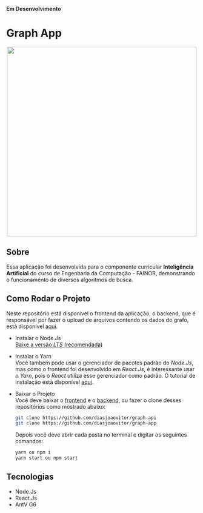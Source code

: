**Em Desenvolvimento**

# Graph App
<p align="center">
 <img src="https://user-images.githubusercontent.com/43608067/96606173-5e065100-12cd-11eb-950c-62eef3dec61b.png" width="500">
</p>

## Sobre
Essa aplicação foi desenvolvida para o componente curricular **Inteligência Artificial** do curso de Engenharia da Computação - FAINOR, demonstrando o funcionamento de diversos algorítmos de busca.

## Como Rodar o Projeto
Neste repositório está disponível o frontend da aplicação, o backend, que é responsável por fazer o upload de arquivos contendo os dados do grafo, está disponível [aqui](https://github.com/diasjoaovitor/graph-api).

- Instalar o Node.Js
 <br>[Baixe a versão *LTS* (recomendada)](https://nodejs.org/en/)

- Instalar o Yarn
  <br>Você também pode usar o gerenciador de pacotes padrão do *Node.Js*, mas como o frontend foi desenvolvido em *React.Js*, é interessante usar o *Yarn*, pois o *React* utiliza esse gerenciador como padrão. O tutorial de instalação está disponível [aqui](https://yarnpkg.com/getting-started/install).

- Baixar o Projeto
  <br>Você deve baixar o [frontend](https://github.com/diasjoaovitor/graph-app) e o [backend](https://github.com/diasjoaovitor/graph-api), ou fazer o clone desses repositórios como mostrado abaixo:
  ```bash
  git clone https://github.com/diasjoaovitor/graph-api
  git clone https://github.com/diasjoaovitor/graph-app
  ```
  Depois você deve abrir cada pasta no terminal e digitar os seguintes comandos:
  ```bash
  yarn ou npm i
  yarn start ou npm start
  ```
  
## Tecnologias

- Node.Js
- React.Js
- AntV G6
